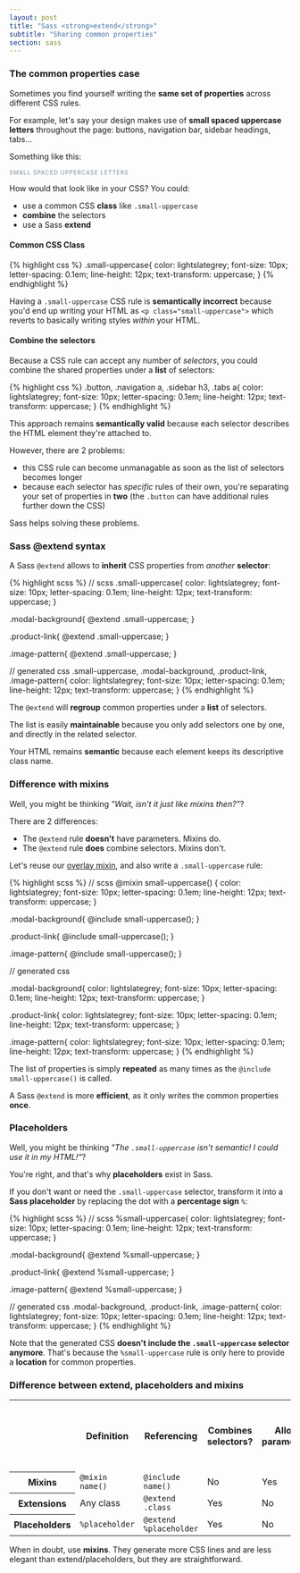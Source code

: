 ```yaml
---
layout: post
title: "Sass <strong>extend</strong>"
subtitle: "Sharing common properties"
section: sass
---
```


### The common properties case

Sometimes you find yourself writing the **same set of properties** across different CSS rules.

For example, let's say your design makes use of **small spaced uppercase letters** throughout the page: buttons, navigation bar, sidebar headings, tabs...

Something like this:

<div class="result">
  <p style="color: lightslategrey; font-size: 10px; letter-spacing: 0.1em; line-height: 12px; text-transform: uppercase;">Small spaced uppercase letters</p>
</div>

How would that look like in your CSS? You could:

* use a common CSS **class** like `.small-uppercase`
* **combine** the selectors
* use a Sass **extend**

#### Common CSS Class

{% highlight css %}
.small-uppercase{
  color: lightslategrey;
  font-size: 10px;
  letter-spacing: 0.1em;
  line-height: 12px;
  text-transform: uppercase;
}
{% endhighlight %}

Having a `.small-uppercase` CSS rule is **semantically incorrect** because you'd end up writing your HTML as `<p class="small-uppercase">` which reverts to basically writing styles _within_ your HTML.

#### Combine the selectors

Because a CSS rule can accept any number of _selectors_, you could combine the shared properties under a **list** of selectors:

{% highlight css %}
.button,
.navigation a,
.sidebar h3,
.tabs a{
  color: lightslategrey;
  font-size: 10px;
  letter-spacing: 0.1em;
  line-height: 12px;
  text-transform: uppercase;
}
{% endhighlight %}

This approach remains **semantically valid** because each selector describes the HTML element they're attached to.

However, there are 2 problems:

* this CSS rule can become unmanagable as soon as the list of selectors becomes longer
* because each selector has _specific_ rules of their own, you're separating your set of properties in **two** (the `.button` can have additional rules further down the CSS)

Sass helps solving these problems.

### Sass @extend syntax

A Sass `@extend` allows to **inherit** CSS properties from _another_ **selector**:

{% highlight scss %}
// scss
.small-uppercase{
  color: lightslategrey;
  font-size: 10px;
  letter-spacing: 0.1em;
  line-height: 12px;
  text-transform: uppercase;
}

.modal-background{
  @extend .small-uppercase;
}

.product-link{
  @extend .small-uppercase;
}

.image-pattern{
  @extend .small-uppercase;
}

// generated css
.small-uppercase,
.modal-background,
.product-link,
.image-pattern{
  color: lightslategrey;
  font-size: 10px;
  letter-spacing: 0.1em;
  line-height: 12px;
  text-transform: uppercase;
}
{% endhighlight %}

The `@extend` will **regroup** common properties under a **list** of selectors.

The list is easily **maintainable** because you only add selectors one by one, and directly in the related selector.

Your HTML remains **semantic** because each element keeps its descriptive class name.

### Difference with mixins

Well, you might be thinking _"Wait, isn't it just like mixins then?"_?

There are 2 differences:

* The `@extend` rule **doesn't** have parameters. Mixins do.
* The `@extend` rule **does** combine selectors. Mixins don't.

Let's reuse our [overlay mixin](/sass-mixins.html#syntax), and also write a `.small-uppercase` rule:

{% highlight scss %}
// scss
@mixin small-uppercase() {
  color: lightslategrey;
  font-size: 10px;
  letter-spacing: 0.1em;
  line-height: 12px;
  text-transform: uppercase;
}

.modal-background{
  @include small-uppercase();
}

.product-link{
  @include small-uppercase();
}

.image-pattern{
  @include small-uppercase();
}

// generated css

.modal-background{
  color: lightslategrey;
  font-size: 10px;
  letter-spacing: 0.1em;
  line-height: 12px;
  text-transform: uppercase;
}

.product-link{
  color: lightslategrey;
  font-size: 10px;
  letter-spacing: 0.1em;
  line-height: 12px;
  text-transform: uppercase;
}

.image-pattern{
  color: lightslategrey;
  font-size: 10px;
  letter-spacing: 0.1em;
  line-height: 12px;
  text-transform: uppercase;
}
{% endhighlight %}

The list of properties is simply **repeated** as many times as the `@include small-uppercase()` is called.

A Sass `@extend` is more **efficient**, as it only writes the common properties **once**.

### Placeholders

Well, you might be thinking _"The `.small-uppercase` isn't semantic! I could use it in my HTML!"_?

You're right, and that's why **placeholders** exist in Sass.

If you don't want or need the `.small-uppercase` selector, transform it into a **Sass placeholder** by replacing the dot with a **percentage sign** `%`:

{% highlight scss %}
// scss
%small-uppercase{
  color: lightslategrey;
  font-size: 10px;
  letter-spacing: 0.1em;
  line-height: 12px;
  text-transform: uppercase;
}

.modal-background{
  @extend %small-uppercase;
}

.product-link{
  @extend %small-uppercase;
}

.image-pattern{
  @extend %small-uppercase;
}

// generated css
.modal-background,
.product-link,
.image-pattern{
  color: lightslategrey;
  font-size: 10px;
  letter-spacing: 0.1em;
  line-height: 12px;
  text-transform: uppercase;
}
{% endhighlight %}

Note that the generated CSS **doesn't include the `.small-uppercase` selector anymore**. That's because the `%small-uppercase` rule is only here to provide a **location** for common properties.

### Difference between extend, placeholders and mixins

<div class="table">
  <table>
    <tr>
      <th class="empty"></th>
      <th>Definition</th>
      <th>Referencing</th>
      <th>Combines selectors?</th>
      <th>Allows parameters?</th>
      <th>Can be used on its own?</th>
    </tr>
    <tr>
      <th>Mixins</th>
      <td><code>@mixin name()</code></td>
      <td><code>@include name()</code></td>
      <td class="no">No</td>
      <td class="yes"><span>Yes</span></td>
      <td class="no">No</td>
    </tr>
    <tr>
      <th>Extensions</th>
      <td>Any class</td>
      <td><code>@extend .class</code></td>
      <td class="yes"><span>Yes</span></td>
      <td class="no">No</td>
      <td class="yes"><span>Yes</span></td>
    </tr>
    <tr>
      <th>Placeholders</th>
      <td><code>%placeholder</code></td>
      <td><code>@extend %placeholder</code></td>
      <td class="yes"><span>Yes</span></td>
      <td class="no">No</td>
      <td class="no">No</td>
    </tr>
  </table>
</div>

When in doubt, use **mixins**. They generate more CSS lines and are less elegant than extend/placeholders, but they are straightforward.

